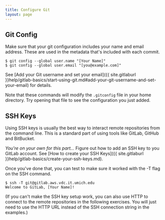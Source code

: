 ```yaml
---
title: Configure Git
layout: page
---
```


## Git Config

Make sure that your git configuration includes your name and email address. These are used in the metadata that's included with each commit.

```terminal
$ git config --global user.name "[Your Name]"
$ git config --global user.email "[you@example.com]"
```

See [Add your Git username and set your email]({{ site.gitlaburl }}help/gitlab-basics/start-using-git.md#add-your-git-username-and-set-your-email) for details.

Note that these commands will modify the `.gitconfig` file in your home directory. Try opening that file to see the configuration you just added.

## SSH Keys

Using SSH keys is usually the best way to interact remote repositories from the command line. This is a standard part of using tools like GitLab, GitHub and BitBucket.

*You're on your own for this part...* Figure out how to add an SSH key to you GitLab account. See [How to create your SSH Keys]({{ site.gitlaburl }}help/gitlab-basics/create-your-ssh-keys.md).

Once you've done that, you can test to make sure it worked with the -T flag on the SSH command.

```terminal
$ ssh -T git@gitlab.aws.vdc.it.umich.edu
Welcome to GitLab, [Your Name]!
```

(If you can't make the SSH key setup work, you can also use HTTP to connect to the remote repositories in the following exercises. You will just need to use the HTTP URL instead of the SSH connection string in the examples.)
